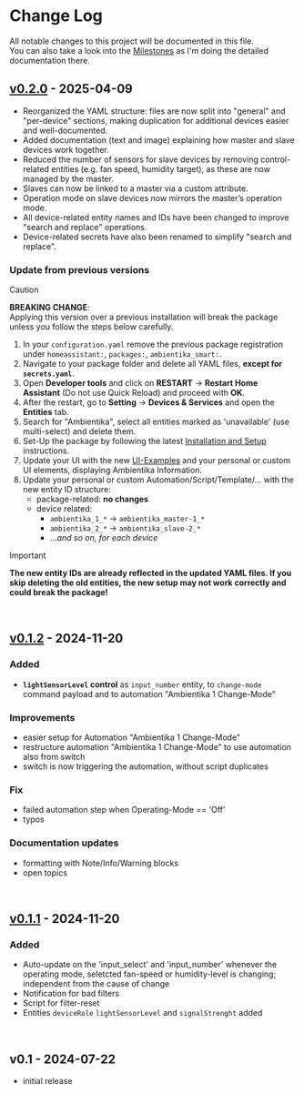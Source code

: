 
# Change Log
All notable changes to this project will be documented in this file.  
You can also take a look into the [Milestones](https://github.com/Flo-R1der/ambientika-smart_4_home-assistant/milestones?state=closed) as I'm doing the detailed documentation there.


## [v0.2.0](/../../milestone/2?closed=1) - 2025-04-09

- Reorganized the YAML structure: files are now split into "general" and "per-device" sections, making duplication for additional devices easier and well-documented.
- Added documentation (text and image) explaining how master and slave devices work together.
- Reduced the number of sensors for slave devices by removing control-related entities (e.g. fan speed, humidity target), as these are now managed by the master.
- Slaves can now be linked to a master via a custom attribute.
- Operation mode on slave devices now mirrors the master’s operation mode.
- All device-related entity names and IDs have been changed to improve "search and replace" operations.
- Device-related secrets have also been renamed to simplify "search and replace".
  

### Update from previous versions
> [!CAUTION]  
> **BREAKING CHANGE**:  
> Applying this version over a previous installation will break the package unless you follow the steps below carefully.

1. In your `configuration.yaml` remove the previous package registration under ``homeassistant:``, ``packages:``, ``ambientika_smart:``.
2. Navigate to your package folder and delete all YAML files, **except for `secrets.yaml`**.
3. Open **Developer tools** and click on **RESTART** → **Restart Home Assistant** (Do not use Quick Reload) and proceed with **OK**.
4. After the restart, go to **Setting** → **Devices & Services** and open the **Entities** tab.
5. Search for "Ambientika", select all entities marked as 'unavailable' (use multi-select) and delete them.
6. Set-Up the package by following the latest [Installation and Setup](readme.md#installation-and-setup) instructions.
7. Update your UI with the new [UI-Examples](readme.md#user-interface) and your personal or custom UI elements, displaying Ambientika Information.
8. Update your personal or custom Automation/Script/Template/... with the new entity ID structure:
   - package-related: **no changes**
   - device related:  
      - `ambientika_1_*` → `ambientika_master-1_*`
      - `ambientika_2_*` → `ambientika_slave-2_*`
      - _...and so on, for each device_

> [!IMPORTANT]  
> **The new entity IDs are already reflected in the updated YAML files. If you skip deleting the old entities, the new setup may not work correctly and could break the package!**

<br>


## [v0.1.2](/../../milestone/4?closed=1) - 2024-11-20
### Added
- **`lightSensorLevel` control** as `input_number` entity, to `change-mode` command payload and to automation "Ambientika 1 Change-Mode"
  

### Improvements
- easier setup for Automation "Ambientika 1 Change-Mode"
- restructure automation "Ambientika 1 Change-Mode" to use automation also from switch
- switch is now triggering the automation, without script duplicates

### Fix
- failed automation step when Operating-Mode == 'Off'
- typos
  
### Documentation updates 
- formatting with Note/Info/Warning blocks
- open topics
  
<br>


## [v0.1.1](https://github.com/Flo-R1der/ambientika-smart_4_home-assistant/milestone/1?closed=1) - 2024-11-20
### Added
- Auto-update on the 'input_select' and 'input_number' whenever the operating mode, seletcted fan-speed or humidity-level is changing; independent from the cause of change
- Notification for bad filters
- Script for filter-reset
- Entities `deviceRole` `lightSensorLevel` and `signalStrenght` added


<br>

## v0.1 - 2024-07-22
- initial release
